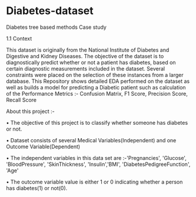 # Diabetes-dataset
Diabetes tree based methods Case study

1.1 Context

This dataset is originally from the National Institute of Diabetes and Digestive and Kidney Diseases. The objective of the dataset is to diagnostically predict whether or not a patient has diabetes, based on certain diagnostic measurements included in the dataset. Several constraints were placed on the selection of these instances from a larger database. This Repository shows detailed EDA performed on the dataset as well as builds a model for predicting a Diabetic patient such as calculation of the Performance Metrics :- Confusion Matrix, F1 Score, Precision Score, Recall Score

About this project :-

•	The objective of this project is to classify whether someone has diabetes or not.

•	Dataset consists of several Medical Variables(Independent) and one Outcome Variable(Dependent)

•	The independent variables in this data set are :-'Pregnancies', 'Glucose', 'BloodPressure', 'SkinThickness', 'Insulin','BMI', 'DiabetesPedigreeFunction', 'Age'

•	The outcome variable value is either 1 or 0 indicating whether a person has diabetes(1) or not(0).
